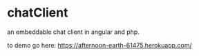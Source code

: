 # chatClient

an embeddable chat client in angular and php.

to demo go here: https://afternoon-earth-61475.herokuapp.com/

